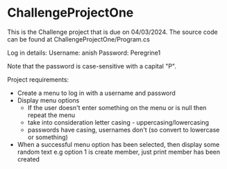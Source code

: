 # ChallengeProjectOne

This is the Challenge project that is due on 04/03/2024.
The source code can be found at ChallengeProjectOne/Program.cs

Log in details:
Username: anish
Password: Peregrine1

Note that the password is case-sensitive with a capital "P".


Project requirements:
* Create a menu to log in with a username and password
* Display menu options
  * If the user doesn't enter something on the menu or is null then repeat the menu
  * take into consideration letter casing - uppercasing/lowercasing
  * passwords have casing, usernames don't (so convert to lowercase or something)
* When a successful menu option has been selected, then display some random text e.g option 1 is create member, just print member has been created
